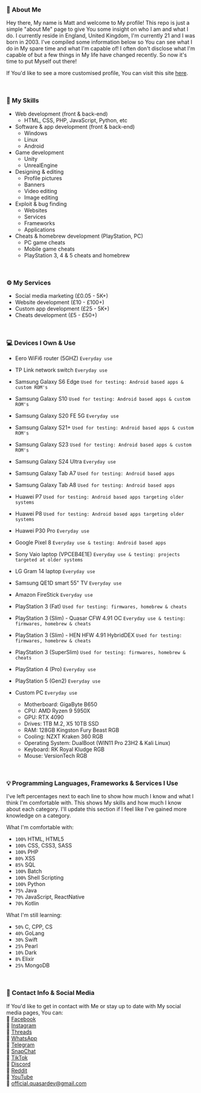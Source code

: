### 👋 About Me
Hey there, My name is Matt and welcome to My profile! This repo is just a simple "about Me" page to give You some insight on who I am and what I do. I currently reside in England, United Kingdom, I'm currently 21 and I was born in 2003. I've compiled some information below so You can see what I do in My spare time and what I'm capable of! I often don't disclose what I'm capable of but a few things in My life have changed recently. So now it's time to put Myself out there!  

If You'd like to see a more customised profile, You can visit this site [here](https://quasarnet.github.io/Profile).  

<br>  

### 🧩 My Skills
- Web development (front & back-end)
  - HTML, CSS, PHP, JavaScript, Python, etc
- Software & app development (front & back-end)
  - Windows
  - Linux
  - Android
- Game development
  - Unity
  - UnrealEngine
- Designing & editing
  - Profile pictures
  - Banners
  - Video editing
  - Image editing
- Exploit & bug finding
  - Websites
  - Services
  - Frameworks
  - Applications
- Cheats & homebrew development (PlayStation, PC)
  - PC game cheats
  - Mobile game cheats
  - PlayStation 3, 4 & 5 cheats and homebrew

<br>  

### ⚙️ My Services
- Social media marketing (£0.05 - 5K+)
- Website development (£10 - £100+)
- Custom app development (£25 - 5K+)
- Cheats development (£5 - £50+)

<br>  

### 💻 Devices I Own & Use
- Eero WiFi6 router (5GHZ) `Everyday use`
- TP Link network switch `Everyday use`
- Samsung Galaxy S6 Edge `Used for testing: Android based apps & custom ROM's`
- Samsung Galaxy S10 `Used for testing: Android based apps & custom ROM's`
- Samsung Galaxy S20 FE 5G `Everyday use`
- Samsung Galaxy S21+ `Used for testing: Android based apps & custom ROM's`
- Samsung Galaxy S23 `Used for testing: Android based apps & custom ROM's`
- Samsung Galaxy S24 Ultra `Everyday use`
- Samsung Galaxy Tab A7 `Used for testing: Android based apps`
- Samsung Galaxy Tab A8 `Used for testing: Android based apps`
- Huawei P7 `Used for testing: Android based apps targeting older systems`
- Huawei P8 `Used for testing: Android based apps targeting older systems`
- Huawei P30 Pro `Everyday use`
- Google Pixel 8 `Everyday use & testing: Android based apps`
- Sony Vaio laptop (VPCEB4E1E) `Everyday use & testing: projects targeted at older systems`
- LG Gram 14 laptop `Everyday use`
- Samsung QE1D smart 55" TV `Everyday use`
- Amazon FireStick `Everyday use`
- PlayStation 3 (Fat) `Used for testing: firmwares, homebrew & cheats`
- PlayStation 3 (Slim) - Quasar CFW 4.91 OC `Everyday use & testing: firmwares, homebrew & cheats`
- PlayStation 3 (Slim) - HEN HFW 4.91 HybridDEX `Used for testing: firmwares, homebrew & cheats`
- PlayStation 3 (SuperSlim) `Used for testing: firmwares, homebrew & cheats`
- PlayStation 4 (Pro) `Everyday use`
- PlayStation 5 (Gen2) `Everyday use`

- Custom PC `Everyday use`
  - Motherboard: GigaByte B650
  - CPU: AMD Ryzen 9 5950X
  - GPU: RTX 4090
  - Drives: 1TB M.2, X5 10TB SSD
  - RAM: 128GB Kingston Fury Beast RGB
  - Cooling: NZXT Kraken 360 RGB
  - Operating System: DualBoot (WIN11 Pro 23H2 & Kali Linux)
  - Keyboard: RK Royal Kludge RGB
  - Mouse: VersionTech RGB

<br>  

### 💡 Programming Languages, Frameworks & Services I Use
I've left percentages next to each line to show how much I know and what I think I'm comfortable with. This shows My skills and how much I know about each category. I'll update this section if I feel like I've gained more knowledge on a category.

What I'm comfortable with:  
- `100%` HTML, HTML5
- `100%` CSS, CSS3, SASS
- `100%` PHP
- `80%` XSS
- `85%` SQL
- `100%` Batch
- `100%` Shell Scripting
- `100%` Python
- `75%` Java
- `70%` JavaScript, ReactNative
- `70%` Kotlin

What I'm still learning:  
- `50%` C, CPP, CS
- `40%` GoLang
- `30%` Swift
- `25%` Pearl
- `10%` Dark
- `8%` Elixir
- `25%` MongoDB

<br>  

### 💬 Contact Info & Social Media
If You'd like to get in contact with Me or stay up to date with My social media pages, You can:  
🔗 [Facebook](https://facebook.com/quasar.developer)  
🔗 [Instagram](https://instagram.com/quasar.developer)  
🔗 [Threads](https://google.com/404)  
🔗 [WhatsApp](https://wa.me/07935625887)  
🔗 [Telegram](https://t.me/quasar.developer)  
🔗 [SnapChat](https://google.com/404)  
🔗 [TikTok](https://tiktok.com/@quasar.developer)  
🔗 [Discord](https://google.com/404)  
🔗 [Reddit](https://google.com/404)  
🔗 [YouTube](https://youtube.com/@quasar.developer)  
🔗 [official.quasardev@gmail.com](https://gmail.com)  

